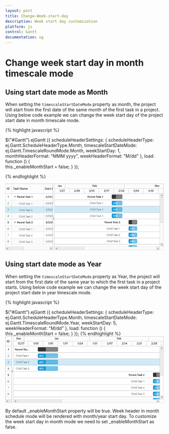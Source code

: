 ```yaml
---
layout: post
title: Change-Week-start-day
description: Week start day customization
platform: js
control: Gantt
documentation: ug
---
```


# Change week start day in month timescale mode

## Using start date mode as Month

When setting the `timescaleStartDateMode` property as month, the project will start from the first date of the same month of the first task in a project. Using below code example we can change the week start day of the project start date in month timescale mode.

{% highlight javascript %}

$("#Gantt").ejGantt ({
       scheduleHeaderSettings: {
                   scheduleHeaderType: ej.Gantt.ScheduleHeaderType.Month,
				   timescaleStartDateMode: ej.Gantt.TimescaleRoundMode.Month,
                   weekStartDay: 1,
                   monthHeaderFormat: "MMM yyyy",
                   weekHeaderFormat: "M/dd"
                },
       load: function () {         
                    this._enableMonthStart = false;
                }
});

{% endhighlight %}

![](/js/Gantt/How-to/Change-Weekstart-Day-images/image-1.png)

## Using start date mode as Year

When setting the `timescaleStartDateMode` property as Year, the project will start from the first date of the same year to which the first task in a project starts. Using below code example we can change the week start day of the project start date in year timescale mode.

{% highlight javascript %}

$("#Gantt").ejGantt ({
        scheduleHeaderSettings: {
                    scheduleHeaderType: ej.Gantt.ScheduleHeaderType.Month,
                    timescaleStartDateMode: ej.Gantt.TimescaleRoundMode.Year,
                    weekStartDay: 5,                 
                    weekHeaderFormat: "M/dd"
                },
       load: function () {         
                    this._enableMonthStart = false;
                }
});
{% endhighlight %}
![](/js/Gantt/How-to/Change-Weekstart-Day-images/image-2.png)

By default _enableMonthStart property will be true. Week header in month schedule mode will be rendered with month/year start day. To customize the week start day in month mode we need to set _enableMonthStart as false.
